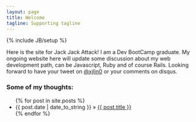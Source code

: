 ```yaml
---
layout: page
title: Welcome
tagline: Supporting tagline
---
```

{% include JB/setup %}

Here is the site for Jack Jack Attack! I am a Dev BootCamp graduate. My ongoing website here will update some discussion about my web development path, can be Javascript, Ruby and of course Rails. Looking forward to have your tweet on <a href="http://twitter.com/?status=@xjlin0">@xjlin0</a> or your comments on disqus.

### Some of my thoughts:

<ul class="posts">
  {% for post in site.posts %}
    <li><span>{{ post.date | date_to_string }}</span> &raquo; <a href="{{ BASE_PATH }}{{ post.url }}">{{ post.title }}</a></li>
  {% endfor %}
</ul>